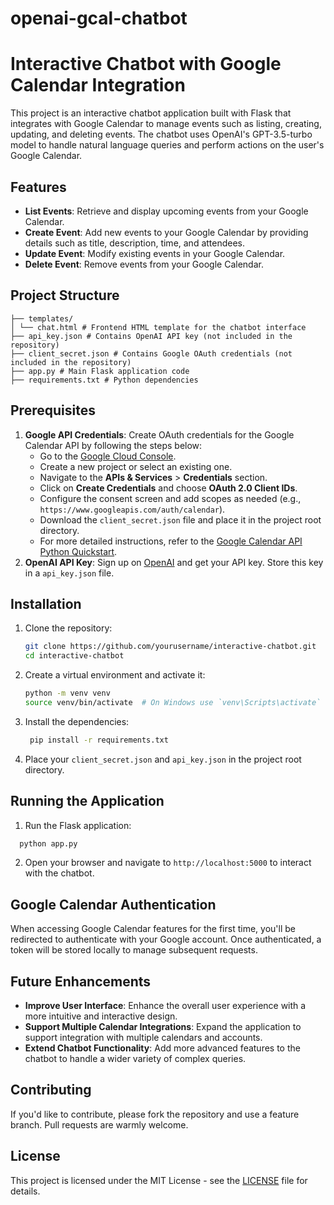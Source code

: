 # openai-gcal-chatbot

# Interactive Chatbot with Google Calendar Integration

This project is an interactive chatbot application built with Flask that integrates with Google Calendar to manage events such as listing, creating, updating, and deleting events. The chatbot uses OpenAI's GPT-3.5-turbo model to handle natural language queries and perform actions on the user's Google Calendar.

## Features

- **List Events**: Retrieve and display upcoming events from your Google Calendar.
- **Create Event**: Add new events to your Google Calendar by providing details such as title, description, time, and attendees.
- **Update Event**: Modify existing events in your Google Calendar.
- **Delete Event**: Remove events from your Google Calendar.

## Project Structure

```
├── templates/
│ └── chat.html # Frontend HTML template for the chatbot interface
├── api_key.json # Contains OpenAI API key (not included in the repository)
├── client_secret.json # Contains Google OAuth credentials (not included in the repository)
├── app.py # Main Flask application code
├── requirements.txt # Python dependencies

```

## Prerequisites

1. **Google API Credentials**: Create OAuth credentials for the Google Calendar API by following the steps below:
   - Go to the [Google Cloud Console](https://console.cloud.google.com/).
   - Create a new project or select an existing one.
   - Navigate to the **APIs & Services** > **Credentials** section.
   - Click on **Create Credentials** and choose **OAuth 2.0 Client IDs**.
   - Configure the consent screen and add scopes as needed (e.g., `https://www.googleapis.com/auth/calendar`).
   - Download the `client_secret.json` file and place it in the project root directory.
   - For more detailed instructions, refer to the [Google Calendar API Python Quickstart](https://developers.google.com/calendar/quickstart/python).
2. **OpenAI API Key**: Sign up on [OpenAI](https://openai.com) and get your API key. Store this key in a `api_key.json` file.

## Installation

1. Clone the repository:
   ```bash
   git clone https://github.com/yourusername/interactive-chatbot.git
   cd interactive-chatbot
   ```

2. Create a virtual environment and activate it:
    ```bash
    python -m venv venv
    source venv/bin/activate  # On Windows use `venv\Scripts\activate`

   ```
3. Install the dependencies:
   ```bash
    pip install -r requirements.txt
   ```
4. Place your `client_secret.json` and `api_key.json` in the project root directory.

## Running the Application

1. Run the Flask application:
  ```bash
    python app.py
   ```
2. Open your browser and navigate to `http://localhost:5000` to interact with the chatbot.

## Google Calendar Authentication

When accessing Google Calendar features for the first time, you'll be redirected to authenticate with your Google account. Once authenticated, a token will be stored locally to manage subsequent requests.

## Future Enhancements

- **Improve User Interface**: Enhance the overall user experience with a more intuitive and interactive design.
- **Support Multiple Calendar Integrations**: Expand the application to support integration with multiple calendars and accounts.
- **Extend Chatbot Functionality**: Add more advanced features to the chatbot to handle a wider variety of complex queries.

## Contributing

If you'd like to contribute, please fork the repository and use a feature branch. Pull requests are warmly welcome.

## License

This project is licensed under the MIT License - see the [LICENSE](LICENSE) file for details.








   

